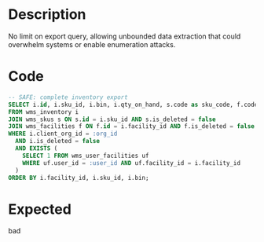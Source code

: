 # Description

No limit on export query, allowing unbounded data extraction that could overwhelm systems or enable enumeration attacks.

# Code

```sql
-- SAFE: complete inventory export
SELECT i.id, i.sku_id, i.bin, i.qty_on_hand, s.code as sku_code, f.code as facility_code
FROM wms_inventory i
JOIN wms_skus s ON s.id = i.sku_id AND s.is_deleted = false
JOIN wms_facilities f ON f.id = i.facility_id AND f.is_deleted = false
WHERE i.client_org_id = :org_id
  AND i.is_deleted = false
  AND EXISTS (
    SELECT 1 FROM wms_user_facilities uf 
    WHERE uf.user_id = :user_id AND uf.facility_id = i.facility_id
  )
ORDER BY i.facility_id, i.sku_id, i.bin;
```

# Expected

bad